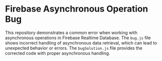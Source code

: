 # Firebase Asynchronous Operation Bug
This repository demonstrates a common error when working with asynchronous operations in Firebase Realtime Database. The `bug.js` file shows incorrect handling of asynchronous data retrieval, which can lead to unexpected behavior or errors. The `bugSolution.js` file provides the corrected code with proper asynchronous handling.